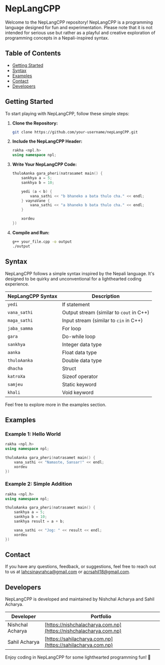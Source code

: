 # NepLangCPP

Welcome to the NepLangCPP repository! NepLangCPP is a programming language designed for fun and experimentation. Please note that it is not intended for serious use but rather as a playful and creative exploration of programming concepts in a Nepali-inspired syntax.

## Table of Contents
- [Getting Started](#getting-started)
- [Syntax](#syntax)
- [Examples](#examples)
- [Contact](#contact)
- [Developers](#developers)

## Getting Started

To start playing with NepLangCPP, follow these simple steps:

1. **Clone the Repository:**
   ```bash
   git clone https://github.com/your-username/nepLangCPP.git
   ```

2. **Include the NepLangCPP Header:**
   ```cpp
   rakha <npl.h>
   using namespace npl;
   ```

3. **Write Your NepLangCPP Code:**
   ```cpp
   thuloAanka gara_pheri(natrasamet main() {
       sankhya a = 5;
       sankhya b = 10;

       yedi (a < b) {
           vana_sathi << "b bhaneko a bata thulo cha." << endl;
       } vaynaVane {
           vana_sathi << "a bhaneko b bata thulo cha." << endl;
       }

       xordeu
   })
   ```

4. **Compile and Run:**
   ```bash
   g++ your_file.cpp -o output
   ./output
   ```

## Syntax

NepLangCPP follows a simple syntax inspired by the Nepali language. It's designed to be quirky and unconventional for a lighthearted coding experience.

| NepLangCPP Syntax | Description                                |
| ----------------- | ------------------------------------------ |
| `yedi`            | If statement                               |
| `vana_sathi`      | Output stream (similar to `cout` in C++)   |
| `maga_sathi`      | Input stream (similar to `cin` in C++)    |
| `jaba_samma`      | For loop                                   |
| `gara`            | Do-while loop                              |
| `sankhya`         | Integer data type                          |
| `aanka`           | Float data type                            |
| `thuloAanka`      | Double data type                           |
| `dhacha`          | Struct                                     |
| `katroXa`         | Sizeof operator                            |
| `samjeu`          | Static keyword                             |
| `khali`           | Void keyword                               |

Feel free to explore more in the examples section.

## Examples

### Example 1: Hello World
```cpp
rakha <npl.h>
using namespace npl;

thuloAanka gara_pheri(natrasamet main() {
    vana_sathi << "Namaste, Sansar!" << endl;
    xordeu
})
```

### Example 2: Simple Addition
```cpp
rakha <npl.h>
using namespace npl;

thuloAanka gara_pheri(natrasamet main() {
    sankhya a = 5;
    sankhya b = 10;
    sankhya result = a + b;

    vana_sathi << "Jog: " << result << endl;
    xordeu
})
```

## Contact

If you have any questions, feedback, or suggestions, feel free to reach out to us at [lahcsinayrahca@gmail.com](mailto:lahcsinayrahca@gmail.com) or [acrsahil18@gmail.com](mailto:acrsahil18@gmail.com).

## Developers

NepLangCPP is developed and maintained by Nishchal Acharya and Sahil Acharya.

| Developer         | Portfolio                                  |
| ----------------- | ------------------------------------------ |
| Nishchal Acharya  | [https://nishchalacharya.com.np](https://nishchalacharya.com.np)  |
| Sahil Acharya     | [https://sahilacharya.com.np](https://sahilacharya.com.np) |

Enjoy coding in NepLangCPP for some lighthearted programming fun! 🎉
